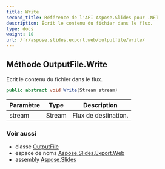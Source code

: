 ```yaml
---
title: Write
second_title: Référence de l'API Aspose.Slides pour .NET
description: Écrit le contenu du fichier dans le flux.
type: docs
weight: 10
url: /fr/aspose.slides.export.web/outputfile/write/
---
```


## Méthode OutputFile.Write

Écrit le contenu du fichier dans le flux.

```csharp
public abstract void Write(Stream stream)
```

| Paramètre | Type | Description |
| --- | --- | --- |
| stream | Stream | Flux de destination. |

### Voir aussi

* classe [OutputFile](../../outputfile)
* espace de noms [Aspose.Slides.Export.Web](../../outputfile)
* assembly [Aspose.Slides](../../../)

<!-- NE PAS MODIFIER : généré par xmldocmd pour Aspose.Slides.dll -->